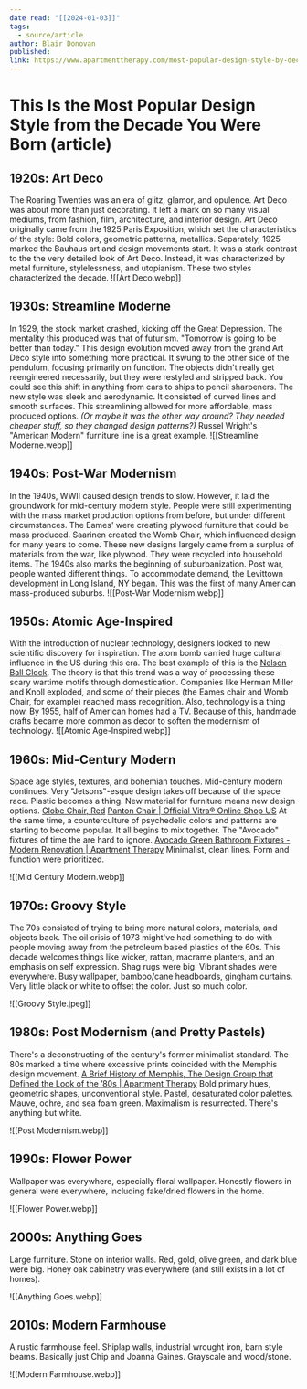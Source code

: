 ```yaml
---
date read: "[[2024-01-03]]"
tags:
  - source/article
author: Blair Donovan
published: 
link: https://www.apartmenttherapy.com/most-popular-design-style-by-decade-37057333
---
```

# This Is the Most Popular Design Style from the Decade You Were Born (article)




## 1920s: Art Deco
The Roaring Twenties was an era of glitz, glamor, and opulence. Art Deco was about more than just decorating. It left a mark on so many visual mediums, from fashion, film, architecture, and interior design. 
Art Deco originally came from the 1925 Paris Exposition, which set the characteristics of the style: Bold colors, geometric patterns, metallics.
Separately, 1925 marked the Bauhaus art and design movements start. It was a stark contrast to the the very detailed look of Art Deco. Instead, it was characterized by metal furniture, stylelessness, and utopianism.
These two styles characterized the decade.
![[Art Deco.webp]]


## 1930s: Streamline Moderne
In 1929, the stock market crashed, kicking off the Great Depression. The mentality this produced was that of futurism. "Tomorrow is going to be better than today." 
This design evolution moved away from the grand Art Deco style into something more practical. It swung to the other side of the pendulum, focusing primarily on function. The objects didn't really get reengineered necessarily, but they were restyled and stripped back.
You could see this shift in anything from cars to ships to pencil sharpeners. 
The new style was sleek and aerodynamic. It consisted of curved lines and smooth surfaces.
This streamlining allowed for more affordable, mass produced options. *(Or maybe it was the other way around? They needed cheaper stuff, so they changed design patterns?)*
Russel Wright's "American Modern" furniture line is a great example.
![[Streamline Moderne.webp]]


## 1940s: Post-War Modernism
In the 1940s, WWII caused design trends to slow. However, it laid the groundwork for mid-century modern style.
People were still experimenting with the mass market production options from before, but under different circumstances. The Eames' were creating plywood furniture that could be mass produced. Saarinen created the Womb Chair, which influenced design for many years to come.
These new designs largely came from a surplus of materials from the war, like plywood. They were recycled into household items. 
The 1940s also marks the beginning of suburbanization. Post war, people wanted different things. To accommodate demand, the Levittown development in Long Island, NY began. This was the first of many American mass-produced suburbs.
![[Post-War Modernism.webp]]


## 1950s: Atomic Age-Inspired
With the introduction of nuclear technology, designers looked to new scientific discovery for inspiration. The atom bomb carried huge cultural influence in the US during this era. The best example of this is the [Nelson Ball Clock](https://store.hermanmiller.com/decor-wall-decor-clocks/nelson-ball-clock/1745.html?cjdata=MXxOfDB8WXww&lang=en_US&cjevent=8617de16aa5911ee82b9f8d40a1cb828). The theory is that this trend was a way of processing these scary wartime motifs through domestication. 
Companies like Herman Miller and Knoll exploded, and some of their pieces (the Eames chair and Womb Chair, for example) reached mass recognition.
Also, technology is a thing now. By 1955, half of American homes had a TV. Because of this, handmade crafts became more common as decor to soften the modernism of technology.
![[Atomic Age-Inspired.webp]]


## 1960s: Mid-Century Modern
Space age styles, textures, and bohemian touches. Mid-century modern continues. Very "Jetsons"-esque design takes off because of the space race. 
Plastic becomes a thing. New material for furniture means new design options. 
[Globe Chair, Red](https://modholic.com/globe-chair-red/)
[Panton Chair | Official Vitra® Online Shop US](https://www.vitra.com/en-us/product/panton-chair)
At the same time, a counterculture of psychedelic colors and patterns are starting to become popular. It all begins to mix together.
The "Avocado" fixtures of time the are hard to ignore. [Avocado Green Bathroom Fixtures - Modern Renovation | Apartment Therapy](https://www.apartmenttherapy.com/avocado-green-bathroom-fixtures-modern-renovation-255638)
Minimalist, clean lines. Form and function were prioritized. 


![[Mid Century Modern.webp]]


## 1970s: Groovy Style
The 70s consisted of trying to bring more natural colors, materials, and objects back. 
The oil crisis of 1973 might've had something to do with people moving away from the petroleum based plastics of the 60s. 
This decade welcomes things like wicker, rattan, macrame planters, and an emphasis on self expression. 
Shag rugs were big. Vibrant shades were everywhere. Busy wallpaper, bamboo/cane headboards, gingham curtains. Very little black or white to offset the color. Just so much color.


![[Groovy Style.jpeg]]


## 1980s: Post Modernism (and Pretty Pastels)
There's a deconstructing of the century's former minimalist standard. The 80s marked a time where excessive prints coincided with the Memphis design movement.
[A Brief History of Memphis, The Design Group that Defined the Look of the ’80s | Apartment Therapy](https://www.apartmenttherapy.com/a-brief-history-of-memphis-the-design-group-that-defined-the-look-of-the-80s-226747) 
Bold primary hues, geometric shapes, unconventional style.
Pastel, desaturated color palettes. Mauve, ochre, and sea foam green.
Maximalism is resurrected. There's anything but white.


![[Post Modernism.webp]]


## 1990s: Flower Power
Wallpaper was everywhere, especially floral wallpaper. Honestly flowers in general were everywhere, including fake/dried flowers in the home.


![[Flower Power.webp]]


## 2000s: Anything Goes
Large furniture. Stone on interior walls. Red, gold, olive green, and dark blue were big. Honey oak cabinetry was everywhere (and still exists in a lot of homes).


![[Anything Goes.webp]]




## 2010s: Modern Farmhouse
A rustic farmhouse feel. Shiplap walls, industrial wrought iron, barn style beams. Basically just Chip and Joanna Gaines. Grayscale and wood/stone.

![[Modern Farmhouse.webp]]





